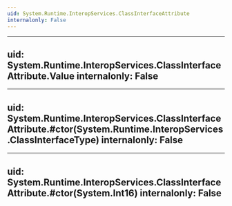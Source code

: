 ```yaml
---
uid: System.Runtime.InteropServices.ClassInterfaceAttribute
internalonly: False
---
```


---
uid: System.Runtime.InteropServices.ClassInterfaceAttribute.Value
internalonly: False
---

---
uid: System.Runtime.InteropServices.ClassInterfaceAttribute.#ctor(System.Runtime.InteropServices.ClassInterfaceType)
internalonly: False
---

---
uid: System.Runtime.InteropServices.ClassInterfaceAttribute.#ctor(System.Int16)
internalonly: False
---
